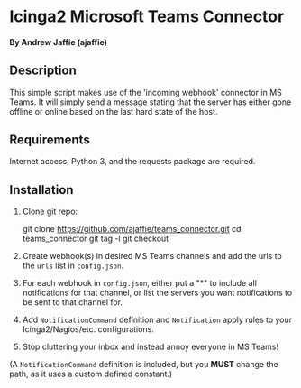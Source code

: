 # Icinga2 Microsoft Teams Connector

#### By Andrew Jaffie (ajaffie)


## Description

This simple script makes use of the 'incoming webhook' connector in MS Teams. It will simply send a message stating that the server has either gone offline or online based on the last hard state of the host. 

## Requirements

Internet access, Python 3, and the requests package are required.

## Installation
1. Clone git repo:

    git clone https://github.com/ajaffie/teams_connector.git
    cd teams_connector
    git tag -l
    git checkout <latest tagged version>

2. Create webhook(s) in desired MS Teams channels and add the urls to the `urls` list in `config.json`.
3. For each webhook in `config.json`, either put a "\*" to include all notifications for that channel, or list the servers you want notifications to be sent to that channel for.
4. Add `NotificationCommand` definition and `Notification` apply rules to your Icinga2/Nagios/etc. configurations.
5. Stop cluttering your inbox and instead annoy everyone in MS Teams!

(A `NotificationCommand` definition is included, but you **MUST** change the path, as it uses a custom defined constant.)
